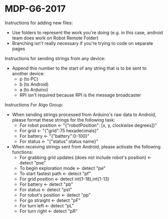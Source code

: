 # MDP-G6-2017

Instructions for adding new files:
- Use folders to represent the work you're doing (e.g. in this case, android team does work on Robot Remote Folder)
- Branching isn't really necessary if you're trying to code on separate pages

Instructions for sending strings from any device:
- Append this number to the start of any string that is to be sent to another device:
	- p (to PC)
	- b (to Android)
	- a (to Arduino)
	- RPI isn't required because RPI is the message broadcaster

Instructions For Algo Group:
- When sending strings processed from Arduino's raw data to Android, please format these strings for the following task:
	- For robot position <- "{"robotPosition": [x, y, clockwise degrees]}"
	- For grid <- "{"grid":75 hexadecimals}"
	- For battery <- "{"battery":0-100}"
	- For status <- "{"status":status name}"
- When receiving strings sent from Android, please activate the following functions:
	- For grabbing grid updates (does not include robot's position) <- detect "pse"
	- To begin exploration mode <- detect "pe"
	- To start fastest path <- detect "pf"
	- For grid position <- detect int(1-18),int(1-13)
	- For battery <- detect "pb"
	- For status <- detect "pst"
	- For robot's position <- detect "pp"
	- For go straight <- detect "pF"
	- For turn left <- detect "pL"
	- For turn right <- detect "pR"